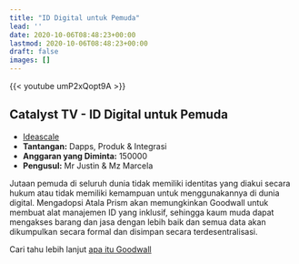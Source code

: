 ```yaml
---
title: "ID Digital untuk Pemuda"
lead: ''
date: 2020-10-06T08:48:23+00:00
lastmod: 2020-10-06T08:48:23+00:00
draft: false
images: []
---
```


{{<  youtube umP2xQopt9A >}}

## Catalyst TV - ID Digital untuk Pemuda

- [Ideascale](https://cardano.ideascale.com/c/idea/423016)
- **Tantangan:** Dapps, Produk &amp; Integrasi
- **Anggaran yang Diminta:** 150000
- **Pengusul:** Mr Justin &amp; Mz Marcela

Jutaan pemuda di seluruh dunia tidak memiliki identitas yang diakui secara hukum atau tidak memiliki kemampuan untuk menggunakannya di dunia digital. Mengadopsi Atala Prism akan memungkinkan Goodwall untuk membuat alat manajemen ID yang inklusif, sehingga kaum muda dapat mengakses barang dan jasa dengan lebih baik dan semua data akan dikumpulkan secara formal dan disimpan secara terdesentralisasi.

Cari tahu lebih lanjut [apa itu Goodwall](https://www.youtube.com/watch?v=aAuuRaNG0dc&t=0s)
